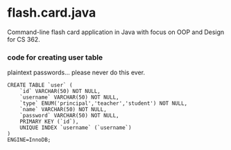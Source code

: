 # flash.card.java
Command-line flash card application in Java with focus on OOP and Design for CS 362.


### code for creating user table 
plaintext passwords... please never do this ever.
```mysql
CREATE TABLE `user` (
    `id` VARCHAR(50) NOT NULL,
    `username` VARCHAR(50) NOT NULL,
    `type` ENUM('principal','teacher','student') NOT NULL,
    `name` VARCHAR(50) NOT NULL,
    `password` VARCHAR(50) NOT NULL,
    PRIMARY KEY (`id`),
    UNIQUE INDEX `username` (`username`)
)
ENGINE=InnoDB;
```